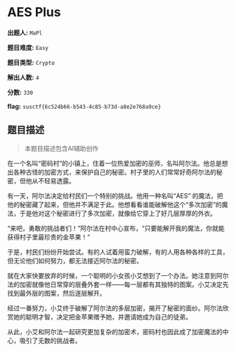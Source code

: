 # AES Plus

**出题人:** `MaPl`

**题目难度:** `Easy`

**题目类型:** `Crypto`

**解出人数:** `4`

**分数:** `330`

**flag:** `susctf{6c524b66-b543-4c85-b73d-a8e2e768a9ce}`

## 题目描述

> 本题目描述包含AI辅助创作

在一个名叫“密码村”的小镇上，住着一位热爱加密的巫师，名叫阿尔法。他总是想出各种古怪的加密方式，来保护自己的秘密。村子里的人们常常好奇阿尔法的秘密，但他从不轻易透露。

有一天，阿尔法决定给村民们一个特别的挑战。他用一种名叫“AES” 的魔法，把他的秘密藏了起来，但他并不满足于此。他想看看谁能破解他这个“多次加密”的魔法，于是他对这个秘密进行了多次加密，就像给它穿上了好几层厚厚的外衣。

“来吧，勇敢的挑战者们！”阿尔法在村中心宣布，“只要能解开我的魔法，你就能获得村子里最珍贵的金苹果！”

于是，村民们纷纷开始尝试。有的人试着用蛮力破解，有的人用各种各样的工具，但无论他们如何努力，都无法接近阿尔法的秘密。

就在大家快要放弃的时候，一个聪明的小女孩小艾想到了一个办法。她注意到阿尔法的加密就像他日常穿的层叠外套一样——每一层都有其独特的图案。小艾决定先找到最外层的图案，然后逐层解开。

经过一番努力，小艾终于破解了阿尔法的多层加密，揭开了秘密的面纱。阿尔法欣赏她的聪明才智，决定把金苹果赠予她，并邀请她成为自己的徒弟。

从此，小艾和阿尔法一起研究更加复杂的加密术，密码村也因此成了加密魔法的中心，吸引了无数的挑战者。


            